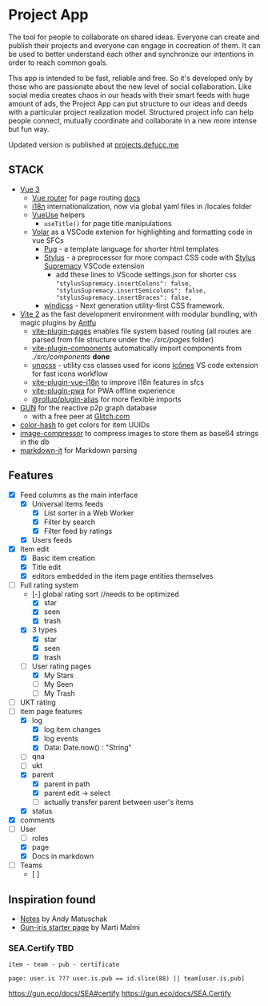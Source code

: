 # Project App

The tool for people to collaborate on shared ideas. Everyone can create and publish their projects and everyone can engage in cocreation of them. It can be used to better understand each other and synchronize our intentions in order to reach common goals.

This app is intended to be fast, reliable and free. So it's developed only by those who are passionate about the new level of social collaboration. Like social media creates chaos in our heads with their smart feeds with huge amount of ads, the Project App can put structure to our ideas and deeds with a particular project realization model. Structured project info can help people connect, mutually coordinate and collaborate in a new more intense but fun way.

Updated version is published at [projects.defucc.me](https://projects.defucc.me/)

## STACK

- [Vue 3](https://v3.vuejs.org/)
  - [Vue router](https://github.com/vuejs/vue-router-next) for page routing [docs](https://next.router.vuejs.org/)
  - [i18n](https://vue-i18n-next.intlify.dev/) internationalization, now via global yaml files in /locales folder
  - [VueUse](https://vueuse.js.org) helpers
    - `useTitle()` for page title manipulations
  - [Volar](https://github.com/johnsoncodehk/volar) as a VSCode extenion for highlighting and formatting code in vue SFCs
    - [Pug](https://pugjs.org) - a template language for shorter html templates
    - [Stylus](https://stylus-lang.com/) - a preprocessor for more compact CSS code with [Stylus Supremacy](https://thisismanta.github.io/stylus-supremacy/) VSCode extension
      - add these lines to VScode settings.json for shorter css `"stylusSupremacy.insertColons": false, "stylusSupremacy.insertSemicolons": false, "stylusSupremacy.insertBraces": false,`
    - [windicss](https://windicss.org/) - Next generation utility-first CSS framework.
- [Vite 2](https://vitejs.dev/) as the fast development environment with modular bundling, with magic plugins by [Antfu](https://github.com/antfu)
  - [vite-plugin-pages](https://github.com/hannoeru/vite-plugin-pages) enables file system based routing (all routes are parsed from file structure under the _./src/pages_ folder)
  - [vite-plugin-components](https://github.com/antfu/vite-plugin-components) automatically import components from _./src/components_ **done**
  - [unocss](https://github.com/antfu/unocss) - utility css classes used for icons [Icônes](https://icones.js.org/) VS code extension for fast icons workflow
  - [vite-plugin-vue-i18n](https://github.com/intlify/vite-plugin-vue-i18n) to improve i18n features in sfcs
  - [vite-plugin-pwa](https://github.com/antfu/vite-plugin-pwa) for PWA offline experience
  - [@rollup/plugin-alias](https://github.com/rollup/plugins/tree/master/packages/alias) for more flexible imports
- [GUN](https://gun.eco/) for the reactive p2p graph database
  - with a free peer at [Glitch.com](https://glitch.com/edit/#!/gun-feeds)
- [color-hash](https://www.npmjs.com/package/color-hash) to get colors for item UUIDs
- [image-compressor](https://www.npmjs.com/package/image-compressor) to compress images to store them as base64 strings in the db
- [markdown-it](https://www.npmjs.com/package/markdown-it) for Markdown parsing

## Features

- [x] Feed columns as the main interface
  - [x] Universal items feeds
    - [x] List sorter in a Web Worker
    - [x] Filter by search
    - [x] Filter feed by ratings
  - [x] Users feeds
- [x] Item edit
  - [x] Basic item creation
  - [x] Title edit
  - [x] editors embedded in the item page entities themselves
- [ ] Full rating system
  - [-] global rating sort //needs to be optimized
    - [x] star
    - [x] seen
    - [x] trash
  - [x] 3 types
    - [x] star
    - [x] seen
    - [x] trash
  - [ ] User rating pages
    - [x] My Stars
    - [ ] My Seen
    - [ ] My Trash
- [ ] UKT rating
- [ ] item page features
  - [x] log
    - [x] log item changes
    - [x] log events
    - [x] Data: Date.now() : "String"
  - [ ] qna
  - [ ] ukt
  - [x] parent
    - [x] parent in path
    - [x] parent edit -> select
    - [ ] actually transfer parent between user's items
  - [x] status
- [x] comments
- [ ] User
  - [ ] roles
  - [x] page
  - [x] Docs in markdown
- [ ] Teams
  - [ ]

## Inspiration found

- [Notes](https://notes.andymatuschak.org/) by Andy Matuschak
- [Gun-iris starter page](https://gun-iris.herokuapp.com) by Marti Malmi

### SEA.Certify **TBD**

```
item - team - pub - certificate

page: user.is ??? user.is.pub == id.slice(88) || team[user.is.pub]
```

https://gun.eco/docs/SEA#certify
https://gun.eco/docs/SEA.Certify
